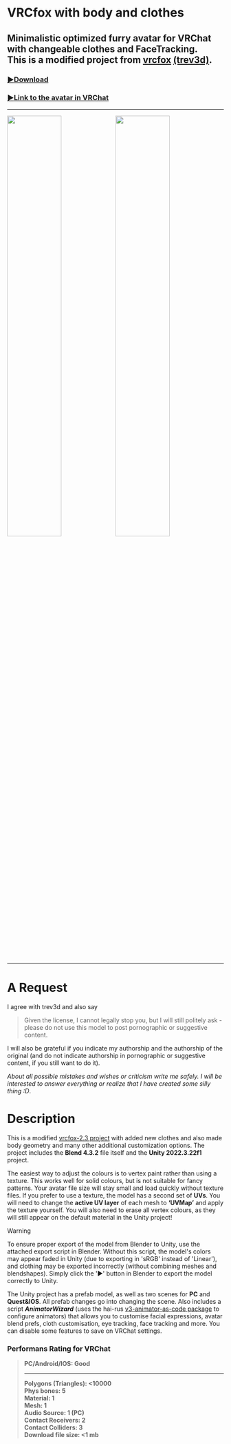 # **VRCfox with body and clothes**
## Minimalistic optimized furry avatar for VRChat with changeable clothes and FaceTracking.<br>This is a **modified project** from [**vrcfox**](https://github.com/trev3d/vrcfox) **[(trev3d)](https://github.com/trev3d)**.
### [:arrow_forward:Download](https://github.com/strakacher21/vrcfox-2.3_body_and_cloth_edition/archive/refs/heads/main.zip)

### [:arrow_forward:Link to the avatar in VRChat](https://vrchat.com/home/avatar/avtr_433942b4-d25f-4add-ad34-75c0d20e4ae1)
---
<img src="https://github.com/user-attachments/assets/d0bab74a-0902-4086-8fcd-b7249ce140b0" width="50%"><img src="https://github.com/user-attachments/assets/2923e6cc-4414-4ce5-bf1c-98b9995fa9a9" width="50%">

---
# А Request
I agree with trev3d and also say 
>Given the license, I cannot legally stop you, but I will still politely ask - please do not use this model to post pornographic or suggestive content.

I will also be grateful if you indicate my authorship and the authorship of the original (and do not indicate authorship in pornographic or suggestive content, if you still want to do it).

*About all possible mistakes and wishes or criticism write me safely. I will be interested to answer everything or realize that I have created some silly thing :D*.
# Description
This is a modified [vrcfox-2.3 project](https://github.com/trev3d/vrcfox/releases/tag/2.3) with added new clothes and also made body geometry and many other additional customization options.
The project includes the **Blend 4.3.2** file itself and the **Unity 2022.3.22f1** project.

The easiest way to adjust the colours is to vertex paint rather than using a texture. This works well for solid colours, but is not suitable for fancy patterns. Your avatar file size will stay small and load quickly without texture files. If you prefer to use a texture, the model has a second set of **UVs**. You will need to change the **active UV layer** of each mesh to **‘UVMap’** and apply the texture yourself. You will also need to erase all vertex colours, as they will still appear on the default material in the Unity project! 
> [!WARNING]
To ensure proper export of the model from Blender to Unity, use the attached export script in Blender. Without this script, the model's colors may appear faded in Unity (due to exporting in 'sRGB' instead of 'Linear'), and clothing may be exported incorrectly (without combining meshes and blendshapes). Simply click the '▶' button in Blender to export the model correctly to Unity.

The Unity project has a prefab model, as well as two scenes for **PC** and **Quest&IOS**. All prefab changes go into changing the scene. Аlso includes a script ***AnimatorWizard*** (uses the hai-rus [v3-animator-as-code package](https://github.com/hai-vr/av3-animator-as-code) to configure animators) that allows you to customise facial expressions, avatar blend prefs, cloth customisation, eye tracking, face tracking and more. You can disable some features to save on VRChat settings.

### Performans Rating for VRChat
>**PC/Android/IOS: Good**<br>
>___
>**Polygons (Triangles): <10000**<br>
>**Phys bones: 5**<br>
>**Material: 1**<br>
>**Mesh: 1**<br>
>**Audio Source: 1 (PC)**<br>
>**Contact Receivers: 2**<br>
>**Contact Colliders: 3**<br>
>**Download file size: <1 mb** 